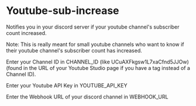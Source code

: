 # Youtube-sub-increase
Notifies you in your discord server if your youtube channel's subscriber count increased.

Note: This is really meant for small youtube channels who want to know if their youtube channel's subscriber count has increased.



Enter your Channel ID in CHANNEL_ID (like UCuAXFkgsw1L7xaCfnd5JJOw) (found in the URL of your Youtube Studio page if you have a tag instead of a Channel ID).

Enter your Youtube API Key in YOUTUBE_API_KEY 

Enter the Webhook URL of your discord channel in WEBHOOK_URL

